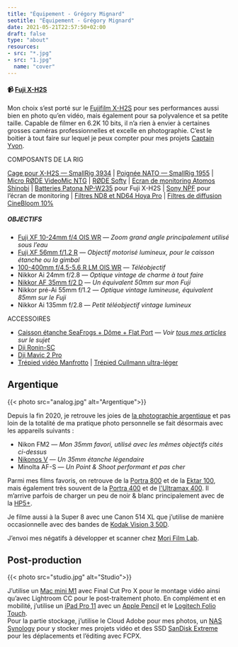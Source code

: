 ```yaml
---
title: "Équipement - Grégory Mignard"
seotitle: "Équipement - Grégory Mignard"
date: 2021-05-21T22:57:50+02:00
draft: false
type: "about"
resources:
- src: "*.jpg"
- src: "1.jpg"
  name: "cover"
---
```


#### 📹 [Fuji X-H2S](https://dp.gt/a/uj7xo7k6e)

Mon choix s’est porté sur le [Fujifilm X-H2S](https://dp.gt/a/uj7xo7k6e) pour ses performances aussi bien en photo qu’en vidéo, mais également pour sa polyvalence et sa petite taille. Capable de filmer en 6.2K 10 bits, il n’a rien à envier à certaines grosses caméras professionnelles et excelle en photographie. C’est le boitier à tout faire sur lequel je peux compter pour mes projets [Captain Yvon](https://captainyvon.fr/).  

COMPOSANTS DE LA RIG

[Cage pour X-H2S — SmallRig 3934](https://dp.gt/a/cbyd4sle) | [Poignée NATO — SmallRig 1955](https://www.digit-photo.com/SMALLRIG-1955-Poignee-Nato-rSMALLRIGD152811.html?dpa_id=23) | [Micro RØDE VideoMic NTG](https://www.digit-photo.com/RODE-Microphone-VideoMic-NTG-Noir-rRODER100315.html?dpa_id=23) | [RØDE Softy](https://www.digit-photo.com/RODE-Protection-Micro-Anti-Vent-rRODER100317.html?dpa_id=23) | [Ecran de monitoring Atomos Shinobi](https://dp.gt/a/7n0j568xm) | [Batteries Patona NP-W235](https://dp.gt/a/hmnzg0v8s) pour Fuji X-H2S | [Sony NPF](https://www.digit-photo.com/PATONA-Batterie-Sony-NP-F970-rPATONA1207.html?dpa_id=23) pour l’écran de monitoring | [Filtres ND8 et ND64 Hoya Pro](https://www.digit-photo.com/Filtres-vissants-aFA0032/Hoya/+choixMarque-821%7C?dpa_id=23) | [Filtres de diffusion CineBloom 10%](https://www.shopmoment.com/filters/diffusion-filters)

##### OBJECTIFS

* [Fuji XF 10-24mm f/4 OIS WR](https://www.digit-photo.com/FUJI-XF-10-24mm-f-4-0-R-OIS-WR-rFUJI16666791.html?dpa_id=23) — *Zoom grand angle principalement utilisé sous l’eau*
* [Fuji XF 56mm f/1.2 R](https://www.digit-photo.com/FUJI-XF-56mm-f-1-2-R-Noir-rFUJI11510.html?dpa_id=23) — *Objectif motorisé lumineux, pour le caisson étanche ou la gimbal*
* [100-400mm f/4.5-5.6 R LM OIS WR](https://www.digit-photo.com/FUJI-XF-100-400mm-f-4-5-5-6-R-LM-OIS-WR-Noir-rFUJI16501109.html?dpa_id=23) — *Téléobjectif*
* Nikkor Ai 24mm f/2.8 — *Optique vintage de charme à tout faire*
* [Nikkor AF 35mm f/2 D](https://www.digit-photo.com/NIKON-35mm-AF-f-2-D-rOBNIJAA129DA.html?dpa_id=23) — *Un équivalent 50mm sur mon Fuji*
* Nikkor pré-Ai 55mm f/1.2 — *Optique vintage lumineuse, équivalent 85mm sur le Fuji*
* Nikkor Ai 135mm f/2.8 — *Petit téléobjectif vintage lumineux*

ACCESSOIRES

* [Caisson étanche SeaFrogs + Dôme + Flat Port](https://seafrogs.com.hk/collections/fujifilm/products/fujifilm-x-t3-40m-130ft-underwater-camera-housing-kit-with-seafrogs-dry-dome-port-v-1-white) — *Voir [tous mes articles](https://gregorymignard.com/watershot/) sur le sujet*
* [Dji Ronin-SC](https://amzn.to/3ipLxwX)
* [Dji Mavic 2 Pro](https://www.digit-photo.com/DJI-Drone-Mavic-2-Pro-rDJIMAVIC2PRO.html?dpa_id=23)
* [Trépied vidéo Manfrotto](https://www.digit-photo.com/MANFROTTO-MVK502AM-1-Kit-Video-Rotule-502-rMANFROTTOMVK502AM1.html?dpa_id=23) | [Trépied Cullmann ultra-léger](https://www.digit-photo.com/CULLMANN-56815-Trepied-de-Voyage-Carvao-816-TC-Carbone-Noir-rCULLC56815.html?dpa_id=23)


## Argentique

{{< photo src="analog.jpg" alt="Argentique">}}

Depuis la fin 2020, je retrouve les joies de [la photographie argentique](https://gregorymignard.com/analog/) et pas loin de la totalité de ma pratique photo personnelle se fait désormais avec les appareils suivants :

* Nikon FM2 — *Mon 35mm favori, utilisé avec les mêmes objectifs cités ci-dessus*
* [Nikonos V](https://gregorymignard.com/nikonos-v/) — *Un 35mm étanche légendaire*
* Minolta AF-S — *Un Point & Shoot performant et pas cher*

Parmi mes films favoris, on retrouve de la [Portra 800](https://www.digit-photo.com/KODAK-Portra-800asa-135-36Poses-rFPNK1451855.html?dpa_id=23) et de la [Ektar 100](https://www.digit-photo.com/KODAK-Ektar-100-Professionnel-135-36-poses-rKODAK1500277.html?dpa_id=23), mais également très souvent de la [Portra 400](https://www.digit-photo.com/KODAK-Portra-400-135-36-Poses-X5-rKFILM386.html?dpa_id=23) et de [l'Ultramax 400](https://www.digit-photo.com/KODAK-Ultramax-400-135-36-Poses-X3-rKODAK41024389.html?dpa_id=23). Il m’arrive parfois de charger un peu de noir & blanc principalement avec de la [HP5+](https://www.digit-photo.com/ILFORD-HP5-135-400asa-36-Poses-rFNBI1574577.html?dpa_id=23).

Je filme aussi à la Super 8 avec une Canon 514 XL que j’utilise de manière occasionnelle avec des bandes de [Kodak Vision 3 50D](https://www.digit-photo.com/KODAK-Film-Vision3-50D-8mm-pour-Camera-Super-8-rKODAKKS850D.html?dpa_id=23).

J’envoi mes négatifs à développer et scanner chez [Mori Film Lab](https://morifilmlab.com/).


## Post-production

{{< photo src="studio.jpg" alt="Studio">}}

J’utilise un [Mac mini M1](https://gregorymignard.com/mac-mini-m1/) avec Final Cut Pro X pour le montage vidéo ainsi qu’avec Lightroom CC pour le post-traitement photo. En complément et en mobilité, j’utilise un [iPad Pro 11](https://amzn.to/3vEf0am) avec un [Apple Pencil](https://amzn.to/3i64VPK) et le [Logitech Folio Touch](https://amzn.to/3fC2wKV).  
Pour la partie stockage, j’utilise le Cloud Adobe pour mes photos, un [NAS Synology](https://amzn.to/3vq2daS) pour y stocker mes projets vidéo et des SSD [SanDisk Extreme](https://amzn.to/2TuXt6n) pour les déplacements et l’éditing avec FCPX.
